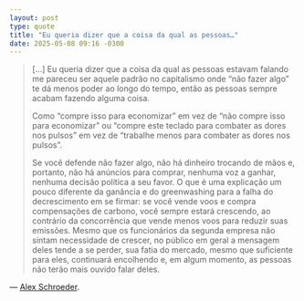 ```yaml
---
layout: post
type: quote
title: "Eu queria dizer que a coisa da qual as pessoas…"
date: 2025-05-08 09:16 -0300
---
```

>[…] Eu queria dizer que a coisa da qual as pessoas estavam falando me pareceu ser aquele padrão no capitalismo onde “não fazer algo” te dá menos poder ao longo do tempo, então as pessoas sempre acabam fazendo alguma coisa.
>
>Como “compre isso para economizar” em vez de “não compre isso para economizar” ou “compre este teclado para combater as dores nos pulsos” em vez de “trabalhe menos para combater as dores nos pulsos”.
>
>Se você defende não fazer algo, não há dinheiro trocando de mãos e, portanto, não há anúncios para comprar, nenhuma voz a ganhar, nenhuma decisão política a seu favor. O que é uma explicação um pouco diferente da ganância e do greenwashing para a falha do decrescimento em se firmar: se você vende voos e compra compensações de carbono, você sempre estará crescendo, ao contrário da concorrência que vende menos voos para reduzir suas emissões. Mesmo que os funcionários da segunda empresa não sintam necessidade de crescer, no público em geral a mensagem deles tende a se perder, sua fatia do mercado, mesmo que suficiente para eles, continuará encolhendo e, em algum momento, as pessoas não terão mais ouvido falar deles.

— [Alex Schroeder](https://alexschroeder.ch/view/2025-05-08-doing-nothing).